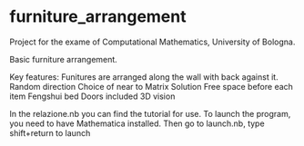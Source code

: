 furniture_arrangement
=====================

Project for the exame of Computational Mathematics, University of Bologna.

Basic furniture arrangement.

Key features:
Funitures are arranged along the wall with back against it.
Random direction
Choice of near to
Matrix Solution
Free space before each item
Fengshui bed
Doors included
3D vision

In the relazione.nb you can find the tutorial for use.
To launch the program, you need to have Mathematica installed.
Then go to launch.nb, type shift+return to launch
